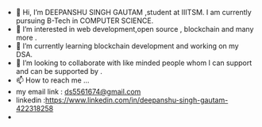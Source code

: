 - 👋 Hi, I’m DEEPANSHU SINGH GAUTAM ,student at IIITSM. I am currently pursuing B-Tech in COMPUTER SCIENCE.
- 👀 I’m interested in web development,open source , blockchain and many more .
- 🌱 I’m currently learning blockchain development and working on my DSA.
- 💞️ I’m looking to collaborate with like minded people whom I can support and can be supported by .
- 📫 How to reach me ...
- my email link : ds5561674@gmail.com
- linkedin :https://www.linkedin.com/in/deepanshu-singh-gautam-422318258
- 

<!---
fxxxxr/fxxxxr is a ✨ special ✨ repository because its `README.md` (this file) appears on your GitHub profile.
You can click the Preview link to take a look at your changes.
--->
